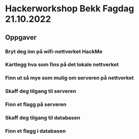 # Hackerworkshop Bekk Fagdag 21.10.2022

## Oppgaver

### Bryt deg inn på wifi-nettverket HackMe

### Kartlegg hva som fins på det lokale nettverket

### Finn ut så mye som mulig om serveren på nettverket

### Skaff deg tilgang til serveren

### Finn et flagg på serveren

### Skaff deg tilgang til databasen

### Finn et flagg i databasen
